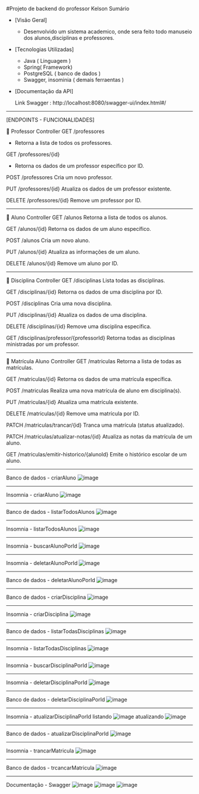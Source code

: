 #Projeto de backend do professor Kelson
Sumário

- [Visão Geral]
    - Desenvolvido um sistema academico, onde sera feito todo manuseio dos alunos,disciplinas e professores.
  
  
- [Tecnologias Utilizadas]
   - Java ( Linguagem )
   - Spring( Framework)
   - PostgreSQL ( banco de dados )
   - Swagger, insominia ( demais ferraentas )
  
- [Documentação da API]

  Link Swagger : http://localhost:8080/swagger-ui/index.html#/
----------------------------------------------------------------------------------

[ENDPOINTS - FUNCIONALIDADES]
  
🔹 Professor Controller
GET /professores
 - Retorna a lista de todos os professores.

GET /professores/{id}
 - Retorna os dados de um professor específico por ID.

POST /professores
Cria um novo professor.

PUT /professores/{id}
Atualiza os dados de um professor existente.

DELETE /professores/{id}
Remove um professor por ID.

---------------------------------------------------------------

🔹 Aluno Controller
GET /alunos
Retorna a lista de todos os alunos.

GET /alunos/{id}
Retorna os dados de um aluno específico.

POST /alunos
Cria um novo aluno.

PUT /alunos/{id}
Atualiza as informações de um aluno.

DELETE /alunos/{id}
Remove um aluno por ID.

-------------------------------------------------------------

🔹 Disciplina Controller
GET /disciplinas
Lista todas as disciplinas.

GET /disciplinas/{id}
Retorna os dados de uma disciplina por ID.

POST /disciplinas
Cria uma nova disciplina.

PUT /disciplinas/{id}
Atualiza os dados de uma disciplina.

DELETE /disciplinas/{id}
Remove uma disciplina específica.

GET /disciplinas/professor/{professorId}
Retorna todas as disciplinas ministradas por um professor.

----------------------------------------------------------------

🔹 Matrícula Aluno Controller
GET /matriculas
Retorna a lista de todas as matrículas.

GET /matriculas/{id}
Retorna os dados de uma matrícula específica.

POST /matriculas
Realiza uma nova matrícula de aluno em disciplina(s).

PUT /matriculas/{id}
Atualiza uma matrícula existente.

DELETE /matriculas/{id}
Remove uma matrícula por ID.

PATCH /matriculas/trancar/{id}
Tranca uma matrícula (status atualizado).

PATCH /matriculas/atualizar-notas/{id}
Atualiza as notas da matrícula de um aluno.

GET /matriculas/emitir-historico/{alunoId}
Emite o histórico escolar de um aluno.

-------------------------------------------------------------------------------------

Banco de dados - criarAluno
![image](https://github.com/user-attachments/assets/d0371d4e-3b9b-4b79-b8b8-1c7dc7037dd4)

------------------------------------------------------------------------------------

Insomnia - criarAluno
![image](https://github.com/user-attachments/assets/cdb54195-7194-48ef-a2eb-9808833b70e9)

--------------------------------------------------------------------------------------
Banco de dados - listarTodosAlunos
![image](https://github.com/user-attachments/assets/a1904f12-bb9f-4baa-92c5-ce10babb9942)

--------------------------------------------------------------------------------------
Insomnia - listarTodosAlunos
![image](https://github.com/user-attachments/assets/77508c64-49f7-4afe-92a9-bdcb53ba9709)

----------------------------------------------------------------------------------------
Insomnia - buscarAlunoPorId
![image](https://github.com/user-attachments/assets/99a49245-3623-47ba-b37a-7a19ef4418de)

----------------------------------------------------------------------------------------
Insomnia - deletarAlunoPorId
![image](https://github.com/user-attachments/assets/4480d6e7-bf3a-44bb-acd4-da87aa22051c)

---------------------------------------------------------------------------------------
Banco de dados - deletarAlunoPorId
![image](https://github.com/user-attachments/assets/109f08c7-b1ed-4f1d-aa0d-5f91a0d0d9f7)

----------------------------------------------------------------------------------------
Banco de dados - criarDisciplina
![image](https://github.com/user-attachments/assets/4c2d442b-25ed-4033-aa37-cd1c2a4b94f2)

------------------------------------------------------------------------------------------
Insomnia - criarDisciplina
![image](https://github.com/user-attachments/assets/8b46a4d3-2877-48aa-b9af-8226ab0e70a9)

------------------------------------------------------------------------------------------
Banco de dados - listarTodasDisciplinas
![image](https://github.com/user-attachments/assets/044a3dda-c38d-4a1b-9a53-25f73e9b9b80)

------------------------------------------------------------------------------------------
Insomnia - listarTodasDisciplinas
![image](https://github.com/user-attachments/assets/9a100673-b869-433a-bbb5-52bf4661b8fc)

------------------------------------------------------------------------------------------
Insomnia - buscarDisciplinaPorId
![image](https://github.com/user-attachments/assets/349bfb23-0936-42f2-b375-73298926ebbd)

------------------------------------------------------------------------------------------
Insomnia - deletarDisciplinaPorId
![image](https://github.com/user-attachments/assets/b721e0a9-41ce-4a16-8f9c-d986e96b8706)

------------------------------------------------------------------------------------------
Banco de dados - deletarDisciplinaPorId
![image](https://github.com/user-attachments/assets/74095313-39e7-46bd-8dfc-3a06e229d3b6)

------------------------------------------------------------------------------------------
Insomnia - atualizarDisciplinaPorId
listando
![image](https://github.com/user-attachments/assets/df902390-78f6-4c46-9946-752945bd4b59)
atualizando
![image](https://github.com/user-attachments/assets/f43f6359-755d-4af7-8a67-dc252bea7397)

------------------------------------------------------------------------------------------
Banco de dados - atualizarDisciplinaPorId
![image](https://github.com/user-attachments/assets/8b8506a6-94c6-4e18-9f61-a00d746e7cab)

------------------------------------------------------------------------------------------
Insomnia - trancarMatricula
![image](https://github.com/user-attachments/assets/3997644b-7704-428f-84db-5916c7613032)

------------------------------------------------------------------------------------------
Banco de dados - trcancarMatricula
![image](https://github.com/user-attachments/assets/469c2166-eec7-4c60-9023-8b0d1b35e69c)

------------------------------------------------------------------------------------------
Documentação - Swagger
![image](https://github.com/user-attachments/assets/4bacb196-c696-45d9-a959-623b46e702df)
![image](https://github.com/user-attachments/assets/fbc69551-ce32-433d-b797-c7012006a1eb)
![image](https://github.com/user-attachments/assets/c5632fa0-4e43-4173-95b3-97a4f4370f1a)


































